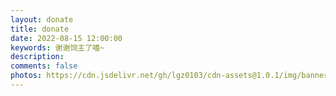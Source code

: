 ```yaml
---
layout: donate
title: donate
date: 2022-08-15 12:00:00
keywords: 谢谢饲主了喵~
description: 
comments: false
photos: https://cdn.jsdelivr.net/gh/lgz0103/cdn-assets@1.0.1/img/banner/donate.jpg
---
```

